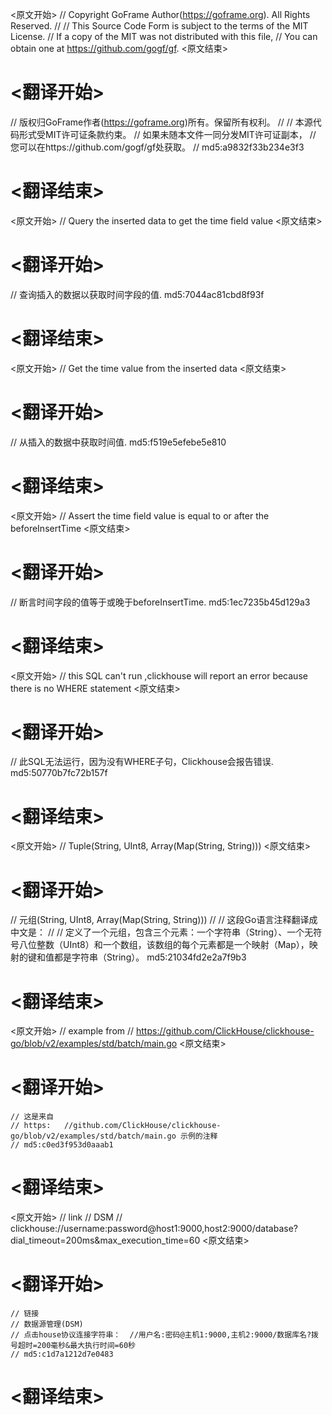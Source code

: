 
<原文开始>
// Copyright GoFrame Author(https://goframe.org). All Rights Reserved.
//
// This Source Code Form is subject to the terms of the MIT License.
// If a copy of the MIT was not distributed with this file,
// You can obtain one at https://github.com/gogf/gf.
<原文结束>

# <翻译开始>
// 版权归GoFrame作者(https://goframe.org)所有。保留所有权利。
//
// 本源代码形式受MIT许可证条款约束。
// 如果未随本文件一同分发MIT许可证副本，
// 您可以在https://github.com/gogf/gf处获取。
// md5:a9832f33b234e3f3
# <翻译结束>


<原文开始>
// Query the inserted data to get the time field value
<原文结束>

# <翻译开始>
// 查询插入的数据以获取时间字段的值. md5:7044ac81cbd8f93f
# <翻译结束>


<原文开始>
// Get the time value from the inserted data
<原文结束>

# <翻译开始>
// 从插入的数据中获取时间值. md5:f519e5efebe5e810
# <翻译结束>


<原文开始>
// Assert the time field value is equal to or after the beforeInsertTime
<原文结束>

# <翻译开始>
// 断言时间字段的值等于或晚于beforeInsertTime. md5:1ec7235b45d129a3
# <翻译结束>


<原文开始>
// this SQL can't run ,clickhouse will report an error because there is no WHERE statement
<原文结束>

# <翻译开始>
// 此SQL无法运行，因为没有WHERE子句，Clickhouse会报告错误. md5:50770b7fc72b157f
# <翻译结束>


<原文开始>
// Tuple(String, UInt8, Array(Map(String, String)))
<原文结束>

# <翻译开始>
// 元组(String, UInt8, Array(Map(String, String)))
// 
// 这段Go语言注释翻译成中文是：
// 
// 定义了一个元组，包含三个元素：一个字符串（String）、一个无符号八位整数（UInt8）和一个数组，该数组的每个元素都是一个映射（Map），映射的键和值都是字符串（String）。 md5:21034fd2e2a7f9b3
# <翻译结束>


<原文开始>
	// example from
	// https://github.com/ClickHouse/clickhouse-go/blob/v2/examples/std/batch/main.go
<原文结束>

# <翻译开始>
	// 这是来自
	// https:	//github.com/ClickHouse/clickhouse-go/blob/v2/examples/std/batch/main.go 示例的注释
	// md5:c0ed3f953d0aaab1
# <翻译结束>


<原文开始>
	// link
	// DSM
	// clickhouse://username:password@host1:9000,host2:9000/database?dial_timeout=200ms&max_execution_time=60
<原文结束>

# <翻译开始>
	// 链接
	// 数据源管理(DSM)
	// 点击house协议连接字符串：	//用户名:密码@主机1:9000,主机2:9000/数据库名?拨号超时=200毫秒&最大执行时间=60秒
	// md5:c1d7a1212d7e0483
# <翻译结束>

